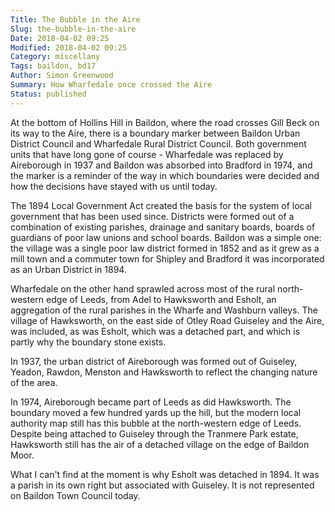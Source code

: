 ```yaml
---
Title: The Bubble in the Aire
Slug: the-bubble-in-the-aire
Date: 2018-04-02 09:25
Modified: 2018-04-02 09:25
Category: miscellany
Tags: baildon, bd17
Author: Simon Greenwood
Summary: How Wharfedale once crossed the Aire
Status: published
---
```

At the bottom of Hollins Hill in Baildon, where the road crosses Gill Beck on its way to the Aire, there is a boundary marker between Baildon Urban District Council and Wharfedale Rural District Council. Both government units that have long gone of course - Wharfedale was replaced by Aireborough in 1937 and Baildon was absorbed into Bradford in 1974, and the marker is a reminder of the way in which boundaries were decided and how the decisions have stayed with us until today.

The 1894 Local Government Act created the basis for the system of local government that has been used since. Districts were formed out of a combination of existing parishes, drainage and sanitary boards, boards of guardians of poor law unions and school boards. Baildon was a simple one: the village was a single poor law district formed in 1852 and as it grew as a mill town and a commuter town for Shipley and Bradford it was incorporated as an Urban District in 1894.

Wharfedale on the other hand sprawled across most of the rural north-western edge of Leeds, from Adel to Hawksworth and Esholt, an aggregation of the rural parishes in the Wharfe and Washburn valleys. The village of Hawksworth, on the east side of Otley Road Guiseley and the Aire, was included, as was Esholt, which was a detached part, and which is partly why the boundary stone exists.

In 1937, the urban district of Aireborough was formed out of Guiseley, Yeadon, Rawdon, Menston and Hawksworth to reflect the changing nature of the area.

In 1974, Aireborough became part of Leeds as did Hawksworth. The boundary moved a few hundred yards up the hill, but the modern local authority map still has this bubble at the north-western edge of Leeds. Despite being attached to Guiseley through the Tranmere Park estate, Hawksworth still has the air of a detached village on the edge of Baildon Moor.

What I can't find at the moment is why Esholt was detached in 1894. It was a parish in its own right but associated with Guiseley. It is not represented on Baildon Town Council today.
